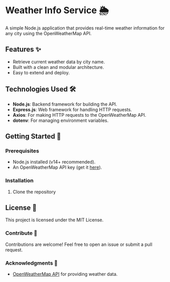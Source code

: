 # Weather Info Service 🌦️  

A simple Node.js application that provides real-time weather information for any city using the OpenWeatherMap API.  

## Features ✨  
- Retrieve current weather data by city name.  
- Built with a clean and modular architecture.  
- Easy to extend and deploy.  

## Technologies Used 🛠️  
- **Node.js**: Backend framework for building the API.  
- **Express.js**: Web framework for handling HTTP requests.  
- **Axios**: For making HTTP requests to the OpenWeatherMap API.  
- **dotenv**: For managing environment variables.  

## Getting Started 🚀  

### Prerequisites  
- Node.js installed (v14+ recommended).  
- An OpenWeatherMap API key (get it [here](https://openweathermap.org/)).  

### Installation  
1. Clone the repository
   
## License 📜  
This project is licensed under the MIT License.  

### Contribute 🤝  
Contributions are welcome! Feel free to open an issue or submit a pull request.  

### Acknowledgments 🙌  
- [OpenWeatherMap API](https://openweathermap.org/) for providing weather data.    
